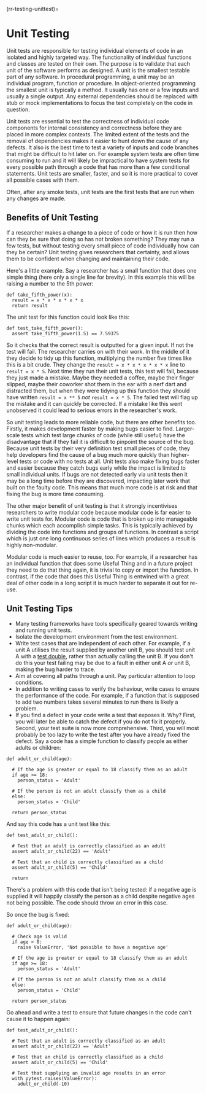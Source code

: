 (rr-testing-unittest)=
# Unit Testing

Unit tests are responsible for testing individual elements of code in an isolated and highly targeted way.
The functionality of individual functions and classes are tested on their own.
The purpose is to validate that each unit of the software performs as designed.
A unit is the smallest testable part of any software.
In procedural programming, a unit may be an individual program, function or procedure.
In object-oriented programming the smallest unit is typically a method.
It usually has one or a few inputs and usually a single output.
Any external dependencies should be replaced with stub or mock implementations to focus the test completely on the code in question.

Unit tests are essential to test the correctness of individual code components for internal consistency and correctness before they are placed in more complex contexts.
The limited extent of the tests and the removal of dependencies makes it easier to hunt down the cause of any defects.
It also is the best time to test a variety of inputs and code branches that might be difficult to hit later on.
For example system tests are often time consuming to run and it will likely be impractical to have system tests for every possible path through a code that has more than a few conditional statements.
Unit tests are smaller, faster, and so it is more practical to cover all possible cases with them.

Often, after any smoke tests, unit tests are the first tests that are run when any changes are made.

## Benefits of Unit Testing

If a researcher makes a change to a piece of code or how it is run then how can they be sure that doing so has not broken something?
They may run a few tests, but without testing every small piece of code individually how can they be certain?
Unit testing gives researchers that certainty, and allows them to be confident when changing and maintaining their code.

Here's a little example.
Say a researcher has a small function that does one simple thing (here only a single line for brevity).
In this example this will be raising a number to the 5th power:

```
def take_fifth_power(x):
  result = x * x * x * x * x
  return result
```

The unit test for this function could look like this:
```
def test_take_fifth_power():
  assert take_fifth_power(1.5) == 7.59375
```

So it checks that the correct result is outputted for a given input.
If not the test will fail.
The researcher carries on with their work.
In the middle of it they decide to tidy up this function, multiplying the number five times like this is a bit crude.
They change the `result = x * x * x * x * x` line to `result = x * 5`.
Next time they run their unit tests, this test will fail, because they just made a mistake.
Maybe they needed a coffee, maybe their finger slipped, maybe their coworker shot them in the ear with a nerf dart and distracted them, but when they were tidying up this function they should have written `result = x ** 5` *not* `result = x * 5`.
The failed test will flag up the mistake and it can quickly be corrected.
If a mistake like this went unobserved it could lead to serious errors in the researcher's work.

So unit testing leads to more reliable code, but there are other benefits too.
Firstly, it makes development faster by making bugs easier to find.
Larger-scale tests which test large chunks of code (while still useful) have the disadvantage that if they fail it is difficult to pinpoint the source of the bug.
Because unit tests by their very definition test small pieces of code, they help developers find the cause of a bug much more quickly than higher-level tests or code with no tests at all.
Unit tests also make fixing bugs faster and easier because they catch bugs early while the impact is limited to small individual units.
If bugs are not detected early via unit tests then it may be a long time before they are discovered, impacting later work that built on the faulty code.
This means that much more code is at risk and that fixing the bug is more time consuming.

The other major benefit of unit testing is that it strongly incentivises researchers to write modular code because modular code is far easier to write unit tests for.
Modular code is code that is broken up into manageable chunks which each accomplish simple tasks.
This is typically achieved by dividing the code into functions and groups of functions.
In contrast a script which is just one long continuous series of lines which produces a result is highly non-modular.

Modular code is much easier to reuse, too.
For example, if a researcher has an individual function that does some Useful Thing and in a future project they need to do that thing again, it is trivial to copy or import the function.
In contrast, if the code that does this Useful Thing is entwined with a great deal of other code in a long script it is much harder to separate it out for re-use.

## Unit Testing Tips

- Many testing frameworks have tools specifically geared towards writing and running unit tests.
- Isolate the development environment from the test environment.
- Write test cases that are independent of each other. For example, if a unit A utilises the result supplied by another unit B, you should test unit A with a [test double](#Use_test_doubles_stubs_mocking_where_appropriate), rather than actually calling the unit B. If you don't do this your test failing may be due to a fault in either unit A *or* unit B, making the bug harder to trace.
- Aim at covering all paths through a unit. Pay particular attention to loop conditions.
- In addition to writing cases to verify the behaviour, write cases to ensure the performance of the code. For example, if a function that is supposed to add two numbers takes several minutes to run there is likely a problem.
- If you find a defect in your code write a test that exposes it. Why? First, you will later be able to catch the defect if you do not fix it properly. Second, your test suite is now more comprehensive. Third, you will most probably be too lazy to write the test after you have already fixed the defect. Say a code has a simple function to classify people as either adults or children:

```
def adult_or_child(age):

  # If the age is greater or equal to 18 classify them as an adult
  if age >= 18:
    person_status = 'Adult'

  # If the person is not an adult classify them as a child
  else:
    person_status = 'Child'

  return person_status
```

And say this code has a unit test like this:

```
def test_adult_or_child():

  # Test that an adult is correctly classified as an adult
  assert adult_or_child(22) == 'Adult'

  # Test that an child is correctly classified as a child
  assert adult_or_child(5) == 'Child'

  return
```

There's a problem with this code that isn't being tested: if a negative age is supplied it will happily classify the person as a child despite negative ages not being possible.
The code should throw an error in this case.

So once the bug is fixed:
```
def adult_or_child(age):

  # Check age is valid
  if age < 0:
    raise ValueError, 'Not possible to have a negative age'

  # If the age is greater or equal to 18 classify them as an adult
  if age >= 18:
    person_status = 'Adult'

  # If the person is not an adult classify them as a child
  else:
    person_status = 'Child'

  return person_status
```

Go ahead and write a test to ensure that future changes in the code can't cause it to happen again:
```
def test_adult_or_child():

  # Test that an adult is correctly classified as an adult
  assert adult_or_child(22) == 'Adult'

  # Test that an child is correctly classified as a child
  assert adult_or_child(5) == 'Child'

  # Test that supplying an invalid age results in an error
  with pytest.raises(ValueError):
    adult_or_child(-10)
```
